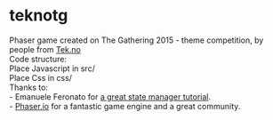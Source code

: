 # teknotg
<div>
    Phaser game created on The Gathering 2015 - theme competition, by people from <a href="http://tek.no">Tek.no</a>
</div>

<div>
    Code structure: <br />
    Place Javascript in src/<br />
    Place Css in css/
</div>

<div>
    Thanks to:<br />
    - Emanuele Feronato for <a href="http://www.emanueleferonato.com/2014/08/28/phaser-tutorial-understanding-phaser-states/">a great state manager tutorial</a>.<br />
    - <a href="http://phaser.io">Phaser.io</a> for a fantastic game engine and a great community.<br />
</div>
